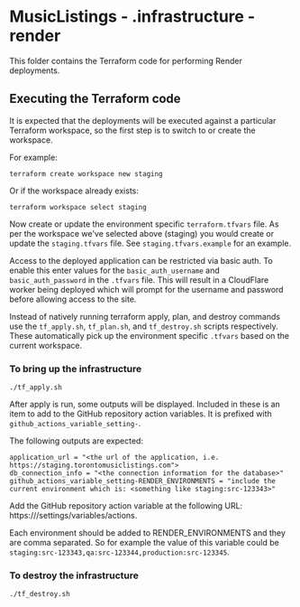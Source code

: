 # MusicListings - .infrastructure - render
This folder contains the Terraform code for performing Render deployments.

## Executing the Terraform code
It is expected that the deployments will be executed against a particular
Terraform workspace, so the first step is to switch to or create the workspace.

For example:
```
terraform create workspace new staging
```

Or if the workspace already exists:
```
terraform workspace select staging
```

Now create or update the environment specific `terraform.tfvars` file.  As per
the workspace we've selected above (staging) you would create or update the
`staging.tfvars` file.  See `staging.tfvars.example` for an example.

Access to the deployed application can be restricted via basic auth.  To enable
this enter values for the `basic_auth_username` and `basic_auth_password` in the
`.tfvars` file.  This will result in a CloudFlare worker being deployed which
will prompt for the username and password before allowing access to the site.

Instead of natively running terraform apply, plan, and destroy commands use the
`tf_apply.sh`, `tf_plan.sh`, and `tf_destroy.sh` scripts respectively.  These
automatically pick up the environment specific `.tfvars` based on the
current workspace.

### To bring up the infrastructure

```
./tf_apply.sh
```

After apply is run, some outputs will be displayed.  Included in these is an item
to add to the GitHub repository action variables.  It is prefixed with
`github_actions_variable_setting-`.

The following outputs are expected:
```
application_url = "<the url of the application, i.e. https://staging.torontomusiclistings.com">
db_connection_info = "<the connection information for the database>"
github_actions_variable_setting-RENDER_ENVIRONMENTS = "include the current environment which is: <something like staging:src-123343>"
```

Add the GitHub repository action variable at the following URL:
https://<the github repo url>/settings/variables/actions.

Each environment should be added to RENDER_ENVIRONMENTS and they are comma separated.
So for example the value of this variable could be `staging:src-123343,qa:src-123344,production:src-123345`.

### To destroy the infrastructure

```
./tf_destroy.sh
```
